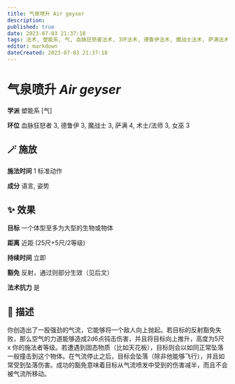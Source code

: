 ```yaml
---
title: 气泉喷升 Air geyser
description: 
published: true
date: 2023-07-03 21:37:18
tags: 法术, 塑能系, 气, 血脉狂怒者法术, 3环法术, 德鲁伊法术, 魔战士法术, 萨满法术, 4环法术, 术士/法师法术, 女巫法术
editor: markdown
dateCreated: 2023-07-03 21:37:18
---
```


# **气泉喷升** *Air geyser*

**学派** 塑能系 \[气\] 

**环位** 血脉狂怒者 3, 德鲁伊 3, 魔战士 3, 萨满 4, 术士/法师 3, 女巫 3

## 🪄 施放

**施法时间** 1 标准动作

**成分** 语言, 姿势

## ✨ 效果 

**目标** 一个体型至多为大型的生物或物体 

**距离** 近距 (25尺+5尺/2等级)  

**持续时间** 立即 

**豁免** 反射，通过则部分生效（见后文）

**法术抗力** 是

## 📖 描述

你创造出了一股强劲的气流，它能够将一个敌人向上抛起。若目标的反射豁免失败，那么空气的力道能够造成2d6点钝击伤害，并且将目标向上推升，高度为5尺 x 你的施法者等级。若遭遇到固态物质（比如天花板），目标则会以如同正常坠落一般撞击到这个物体。在气流停止之后，目标会坠落（除非他能够飞行），并且如常受到坠落伤害。成功的豁免意味着目标从气流喷发中受到的伤害减半，而且不会被气流所移动。
    